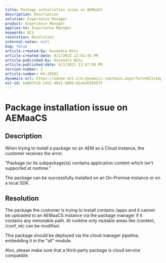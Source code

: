 ```yaml
---
title: Package installation issue on AEMaaCS
description: Description
solution: Experience Manager
product: Experience Manager
applies-to: Experience Manager
keywords: KCS
resolution: Resolution
internal-notes: null
bug: false
article-created-by: Ruxandra Nitu
article-created-date: 9/2/2022 12:41:44 PM
article-published-by: Ruxandra Nitu
article-published-date: 9/2/2022 12:47:58 PM
version-number: 1
article-number: KA-20501
dynamics-url: https://adobe-ent.crm.dynamics.com/main.aspx?forceUCI=1&pagetype=entityrecord&etn=knowledgearticle&id=f194cd96-bc2a-ed11-9db1-0022480861dd
exl-id: ba067519-2451-49a1-886b-02a42635057f
---
```

# Package installation issue on AEMaaCS

## Description


When trying to install a package on an AEM as a Cloud instance, the customer receives the error:

"Package (or its subpackage(s)) contains application content which isn't supported at runtime."



The package can be successfully installed on an On-Premise instance or on a local SDK.




## Resolution


The package the customer is trying to install contains /apps and it cannot be uploaded to an AEMaaCS instance via the package manager if it contains any immutable path.
At runtime only mutable areas like /content, /conf, etc can be modified.

This package should be deployed via the cloud manager pipeline, embedding it in the "all" module.

Also, please make sure that a third-party package is cloud service compatible.
